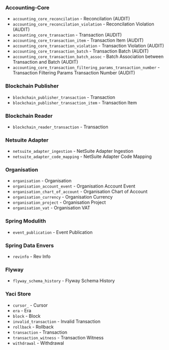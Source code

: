 ### Accounting-Core
- `accounting_core_reconcilation` - Reconcilation (AUDIT)
- `accounting_core_reconcilation_violation` - Reconcilation Violation (AUDIT)
- `accounting_core_transaction` - Transaction (AUDIT)
- `accounting_core_transaction_item` - Transaction Item (AUDIT)
- `accounting_core_transaction_violation` - Transaction Violation (AUDIT)
- `accounting_core_transaction_batch` - Transaction Batch (AUDIT)
- `accounting_core_transaction_batch_assoc` - Batch Association between Transaction and Batch (AUDIT)
- `accounting_core_transaction_filtering_params_transaction_number` - Transaction Filtering Params Transaction Number (AUDIT)

### Blockchain Publisher
- `blockchain_publisher_transaction` - Transaction
- `blockchain_publisher_transaction_item` - Transaction Item

### Blockchain Reader
- `blockchain_reader_transaction` - Transaction

### Netsuite Adapter
- `netsuite_adapter_ingestion` - NetSuite Adapter Ingestion
- `netsuite_adapter_code_mapping` - NetSuite Adapter Code Mapping

### Organisation
- `organisation` - Organisation
- `organisation_account_event` - Organisation Account Event
- `organisation_chart_of_account` - Organisation Chart of Account
- `organisation_currency` - Organisation Currency
- `organisation_project` - Organisation Project
- `organisation_vat` - Organisation VAT

### Spring Modulith
- `event_publication` - Event Publication

### Spring Data Envers
- `revinfo` - Rev Info

### Flyway
- `flyway_schema_history` - Flyway Schema History

### Yaci Store
- `cursor_` - Cursor
- `era` - Era
- `block` - Block
- `invalid_transaction` - Invalid Transaction
- `rollback` - Rollback
- `transaction` - Transaction
- `transaction_witness` - Transaction Witness
- `withdrawal` - Withdrawal
